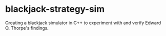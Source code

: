 # blackjack-strategy-sim
Creating a blackjack simulator in C++ to experiment with and verify Edward O. Thorpe's findings.
